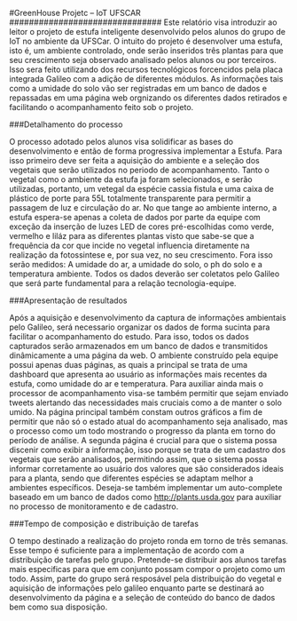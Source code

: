 #GreenHouse Projetc – IoT UFSCAR
###############################
Este relatório visa introduzir ao leitor o projeto de estufa inteligente desenvolvido pelos alunos do grupo de IoT  no ambiente da UFSCar. O intuito do projeto é desenvolver uma estufa, isto é, um ambiente controlado, onde serão inseridos três plantas para que seu crescimento seja observado analisado pelos alunos ou por terceiros. Isso sera feito utilizando dos recursos tecnológicos forcencidos pela placa integrada Galileo com a adição de diferentes módulos. As informações tais como a umidade do solo vão ser registradas em um banco de dados e repassadas em uma página web orgnizando os diferentes dados retirados e facilitando o acompanhamento feito sob o projeto.

###Detalhamento do processo

O processo adotado pelos alunos visa solidificar as bases do desenvolvimento e então de forma progressiva implementar a Estufa. Para isso primeiro deve ser feita a aquisição do ambiente e a seleção dos vegetais que serão utilizados no periodo de acompanhamento. Tanto o vegetal como o ambiente da estufa ja foram selecionados, e serão utilizadas, portanto, um vetegal da espécie cassia fistula e uma caixa de plástico de porte para 55L totalmente transparente para permitir a passagem de luz e circulação do ar. No que tange ao ambiente interno, a estufa espera-se apenas a coleta de dados por parte da equipe com exceção da inserção de luzes LED de cores pré-escolhidas como verde, vermelho e liláz para as diferentes plantas visto que sabe-se que a frequência da cor que incide no vegetal influencia diretamente na realização da fotossintese e, por sua vez, no seu crescimento. Fora isso serão medidos: A umidade do ar, a umidade do solo, o ph do solo e a temperatura ambiente. Todos os dados deverão ser coletatos pelo Galileo que será parte fundamental para a relação tecnologia-equipe.

###Apresentação de resultados

Após a aquisição e desenvolvimento da captura de informações ambientais pelo Galileo, será necessario organizar os dados de forma sucinta para facilitar o acompanhamento do estudo. Para isso, todos os dados capturados serão armazenados em um banco de dados e transmitidos dinâmicamente a uma página da web. O ambiente construído pela equipe possui apenas duas páginas, as quais a principal se trata de uma dashboard que apresenta ao usuário as informações mais recentes da estufa, como umidade do ar e temperatura. Para auxiliar ainda mais o processor de acompanhamento visa-se também permitir que sejam enviado tweets alertando das necessidades mais cruciais como a de manter o solo umido. Na página principal também constam outros gráficos a fim de permitir que não só o estado atual do acompanhamento seja analisado, mas o processo como um todo mostrando o progresso da planta em torno do período de análise. A segunda página é crucial para que o sistema possa discenir como exibir a informação, isso porque se trata de um cadastro dos vegetais que serão analisados, permitindo assim, que o sistema possa informar corretamente ao usuário dos valores que são considerados ideais para a planta, sendo que diferentes espécies se adaptam melhor a ambientes específicos. Deseja-se também implementar um auto-complete baseado em um banco de dados como http://plants.usda.gov para auxiliar no processo de monitoramento e de cadastro.

###Tempo de composição e distribuição de tarefas

O tempo destinado a realização do projeto ronda em torno de três semanas. Esse tempo é suficiente para a implementação de acordo com a distribuição de tarefas pelo grupo. Pretende-se distribuir aos alunos tarefas mais especificas para que em conjunto possam compor o projeto como um todo. Assim, parte do grupo será resposável pela distribuição do vegetal e aquisição de informações pelo galileo enquanto parte se destinará ao desenvolvimento da página e a seleção de conteúdo do banco de dados bem como sua disposição.
